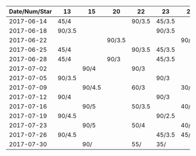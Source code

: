 Date/Num/Star   |  13    | 15     | 20     | 22     | 23     | 24
----------------|--------|--------|--------|--------|--------|--------
2017-06-14      | 45/4   |        |        | 90/3.5 | 45/3.5 | 
2017-06-18      | 90/3.5 |        |        |        | 90/3.5 |
2017-06-22      |        |        | 90/3.5 |        |        | 90/2.5
2017-06-25      | 45/4   |        |        | 90/3.5 | 45/3.5 |
2017-06-28      | 45/4   |        | 90/3   |        | 45/3.5 |
2017-07-02      |        | 90/4   |        | 90/3   |        |
2017-07-05      | 90/3.5 |        |        |        | 90/3   |
2017-07-09      |        | 90/4.5 |        | 60/3   |        | 30/3
2017-07-12      | 90/4   |        |        |        | 90/3   |
2017-07-16      |        | 90/5   |        | 50/3.5 |        | 40/2.5
2017-07-19      | 90/4.5 |        |        |        | 90/2.5 |
2017-07-23      |        | 90/5   |        | 50/4   |        | 40/3
2017-07-26      | 90/4.5 |        |        |        | 45/3.5 | 45/3
2017-07-30      |        | 90/    |        | 55/    | 35/    |  

